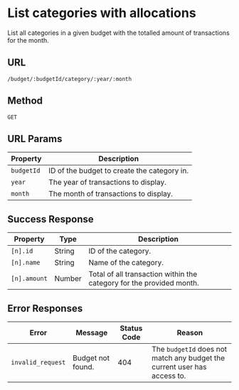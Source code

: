 # List categories with allocations

List all categories in a given budget with the totalled amount of transactions for the month.

## URL

`/budget/:budgetId/category/:year/:month`

## Method

`GET`

## URL Params

| Property   | Description                                 |
| ---------- | ------------------------------------------- |
| `budgetId` | ID of the budget to create the category in. |
| `year`     | The year of transactions to display.        |
| `month`    | The month of transactions to display.       |

## Success Response

| Property     | Type   | Description                                                          |
| ------------ | ------ | -------------------------------------------------------------------- |
| `[n].id`     | String | ID of the category.                                                  |
| `[n].name`   | String | Name of the category.                                                |
| `[n].amount` | Number | Total of all transaction within the category for the provided month. |

## Error Responses

| Error             | Message           | Status Code | Reason                                                                   |
| ----------------- | ----------------- | ----------- | ------------------------------------------------------------------------ |
| `invalid_request` | Budget not found. | 404         | The `budgetId` does not match any budget the current user has access to. |
